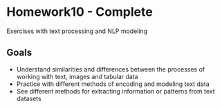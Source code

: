 # Homework10 - Complete

Exercises with text processing and NLP modeling

## Goals

- Understand similarities and differences between the processes of working with text, images and tabular data
- Practice with different methods of encoding and modeling text data
- See different methods for extracting information or patterns from text datasets
